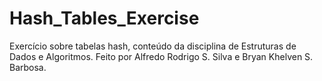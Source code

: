 # Hash_Tables_Exercise
Exercício sobre tabelas hash, conteúdo da disciplina de Estruturas de Dados e Algoritmos.
Feito por Alfredo Rodrigo S. Silva e Bryan Khelven S. Barbosa.
